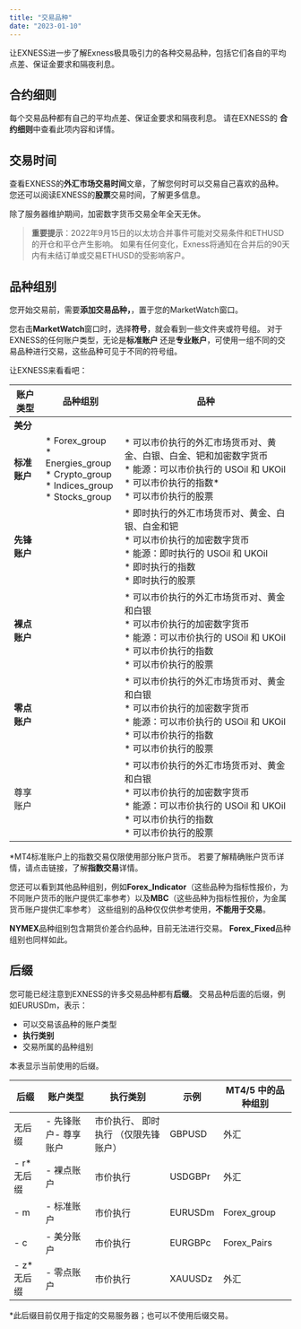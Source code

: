 ```yaml
---
title: "交易品种"
date: "2023-01-10"
---
```


让EXNESS进一步了解Exness极具吸引力的各种交易品种，包括它们各自的平均点差、保证金要求和隔夜利息。

## 合约细则

每个交易品种都有自己的平均点差、保证金要求和隔夜利息。 请在EXNESS的 **合约细则**中查看此项内容和详情。

## 交易时间

查看EXNESS的**外汇市场交易时间**文章，了解您何时可以交易自己喜欢的品种。 您还可以阅读EXNESS的**股票**交易时间，了解更多信息。

除了服务器维护期间，加密数字货币交易全年全天无休。

> **重要提示**：2022年9月15日的以太坊合并事件可能对交易条件和ETHUSD的开仓和平仓产生影响。 如果有任何变化，Exness将通知在合并后的90天内有未结订单或交易ETHUSD的受影响客户。

## 品种组别

您开始交易前，需要**添加交易品种，**，置于您的MarketWatch窗口。

您右击**MarketWatch**窗口时，选择**符号**，就会看到一些文件夹或符号组。 对于EXNESS的任何账户类型，无论是**标准账户** 还是**专业账户**，可使用一组不同的交易品种进行交易，这些品种可见于不同的符号组。

让EXNESS来看看吧：

|                               账户类型                               |                                              品种组别                                               |                                                   品种                                                    |
|------------------------------------------------------------------|-------------------------------------------------------------------------------------------------|---------------------------------------------------------------------------------------------------------|
| **美分** |                                                                                                 |                                                                                                         |
|**标准账户**|* Forex\_group<br/>* Energies\_group<br/>* Crypto\_group<br/>* Indices\_group<br/>* Stocks\_group|   * 可以市价执行的外汇市场货币对、黄金、白银、白金、钯和加密数字货币<br/>* 能源：可以市价执行的 USOil 和 UKOil<br/>* 可以市价执行的指数\*<br/>* 可以市价执行的股票   |
|**先锋账户**|                                                                                                 | * 即时执行的外汇市场货币对、黄金、白银、白金和钯<br/>* 可以市价执行的加密数字货币<br/>* 能源：即时执行的 USOil 和 UKOil<br/>* 即时执行的指数<br/>* 即时执行的股票  |
|**裸点账户**|                                                                                                 |* 可以市价执行的外汇市场货币对、黄金和白银<br/>* 可以市价执行的加密数字货币<br/>* 能源：可以市价执行的 USOil 和 UKOil<br/>* 可以市价执行的指数<br/>* 可以市价执行的股票|
|**零点账户**|                                                                                                 |* 可以市价执行的外汇市场货币对、黄金和白银<br/>* 可以市价执行的加密数字货币<br/>* 能源：可以市价执行的 USOil 和 UKOil<br/>* 可以市价执行的指数<br/>* 可以市价执行的股票|
|                               尊享账户                               |                                                                                                 |* 可以市价执行的外汇市场货币对、黄金和白银<br/>* 可以市价执行的加密数字货币<br/>* 能源：可以市价执行的 USOil 和 UKOil<br/>* 可以市价执行的指数<br/>* 可以市价执行的股票|

*MT4标准账户上的指数交易仅限使用部分账户货币。 若要了解精确账户货币详情，请点击链接，了解**指数交易**详情。

您还可以看到其他品种组别，例如**Forex_Indicator**（这些品种为指标性报价，为不同账户货币的账户提供汇率参考）以及**MBC**（这些品种为指标性报价，为金属货币账户提供汇率参考） 这些组别的品种仅仅供参考使用，**不能用于交易**。

**NYMEX**品种组别包含期货价差合约品种，目前无法进行交易。 **Forex_Fixed**品种组别也同样如此。

## 后缀

您可能已经注意到EXNESS的许多交易品种都有**后缀**。 交易品种后面的后缀，例如EURUSDm，表示：

- 可以交易该品种的账户类型
- **执行类别**
- 交易所属的品种组别

本表显示当前使用的后缀。

| **后缀**   | **账户类型**         | **执行类别**                         | **示例** | **MT4/5 中的品种组别** |
| ---------- | -------------------- | ------------------------------------ | -------- | ---------------------- |
| 无后缀     | - 先锋账户- 尊享账户 | 市价执行、 即时执行 （仅限先锋账户） | GBPUSD   | 外汇                   |
| - r*无后缀 | - 裸点账户           | 市价执行                             | USDGBPr  | 外汇                   |
| - m        | - 标准账户           | 市价执行                             | EURUSDm  | Forex_group            |
| - c        | - 美分账户           | 市价执行                             | EURGBPc  | Forex_Pairs            |
| - z*无后缀 | - 零点账户           | 市价执行                             | XAUUSDz  | 外汇                   |

*此后缀目前仅用于指定的交易服务器；也可以不使用后缀交易。
